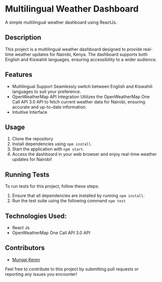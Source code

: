 # Multilingual Weather Dashboard
A simple multilingual weather dashboard using ReactJs.

## Description
This project is a multilingual weather dashboard designed to provide real-time weather updates for Nairobi, Kenya. The dashboard supports both English and Kiswahili languages, ensuring accessibility to a wider audience.

## Features
* Multilingual Support
    Seamlessly switch between English and Kiswahili languages to suit your preference.
* OpenWeatherMap API Integration
    Utilizes the OpenWeatherMap One Call API 3.0 API  to fetch current weather data for Nairobi, ensuring accurate and up-to-date information.
* Intuitive Interface

## Usage
1. Clone the repository
2. Install dependencies using `npm install`.
3. Start the application with `npm start`.
4. Access the dashboard in your web browser and enjoy real-time weather updates for Nairobi!

## Running Tests
To run tests for this project, follow these steps:
1. Ensure that all dependencies are installed by running `npm install`.
2. Run the test suite using the following command `npm test`

## Technologies Used:
- React Js
- OpenWeatherMap One Call API 3.0 API

## Contributors
- [Mungai Keren](mailto:wambukeren@gmail.com)

Feel free to contribute to this project by submitting pull requests or reporting any issues you encounter!
